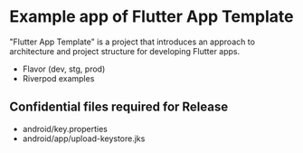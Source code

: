 # Example app of Flutter App Template

"Flutter App Template" is a project that introduces an approach to architecture and project structure for developing Flutter apps.

- Flavor (dev, stg, prod)
- Riverpod examples

## Confidential files required for Release

- android/key.properties
- android/app/upload-keystore.jks